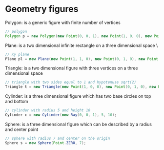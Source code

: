 # Geometry figures

Polygon: is a generic figure with finite number of vertices

```java
// polygon
Polygon p = new Polygon(new Point(0, 0, 1), new Point(1, 0, 0), new Point(0, 1, 0), new Point(-1, 1, 1));
```

Plane: is a two dimensional infinite rectangle on a three dimensional space \

```java
// xy plane
Plane pl = new Plane(new Point(1, 1, 0), new Point(0, 1, 0), new Point(1, 0, 0));
```

Triangle: is a two dimensional figure with three vertices on a three dimensional space

```java
// triangle with two sides equal to 1 and hypotenuse sqrt(2)
Triangle t = new Triangle(new Point(1, 0, 0), new Point(0, 1, 0), new Point(1, 1, 0));
```

Cylinder: is a three dimensional figure which has two base circles on top and bottom

```java
// cylinder with radius 5 and height 10
Cylinder c = new Cylinder(new Ray(0, 0, 1), 5, 10);
```

Sphere: is a three dimensional figure which can be described by a radius and center point

```java
// sphere with radius 7 and center on the origin
Sphere s = new Sphere(Point.ZERO, 7);
```
